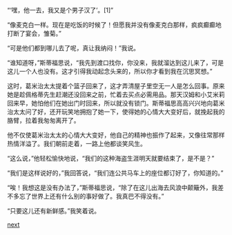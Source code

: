 
“‘嘿，他一去，我又是个男子汉了’。[1]”

“像麦克白一样。现在是吃饭的时候了！但愿我并没有像麦克白那样，疯疯癫癫地打断了宴会，雏菊。”

“可是他们都到哪儿去了呢，真让我纳闷！”我说。

“谁知道呀，”斯蒂福思说，“我先到渡口找你，你没来，我就溜达到这儿来了，可是这儿一个人也没有。这才引得我动起念头来的，所以你才看到我在沉思冥想。”

这时，葛米治太太提着个篮子回来了，这才弄清屋子里空无一人是怎么回事。原来她是趁佩格蒂先生赶潮还没回来之前，忙着去买点必需用品。那天汉姆和小艾米莉回来早，她怕他们在她出门时回来，所以就没有锁门。斯蒂福思高高兴兴地向葛米治太太问了好，还开玩笑地拥抱了她一下，使得她的心情大大变好后，就挽起我的胳臂，拉着我匆匆离开了。

他不仅使葛米治太太的心情大大变好，他自己的精神也振作了起来，又像往常那样热情洋溢了。我们朝前走着，一路上他都谈笑风生。

“这么说，”他轻松愉快地说，“我们的这种海盗生涯明天就要结束了，是不是？”

“我们是这样说好的，”我回答说，“我们连公共马车上的座位都订好了，你知道的。”

“唉！我想这是没有办法了，”斯蒂福思说，“除了在这儿出海去风浪中颠簸外，我差不多忘了世界上还有什么别的事好做了。我真巴不得没有。”

“只要这儿还有新鲜感。”我笑着说。

[next](page289.md)